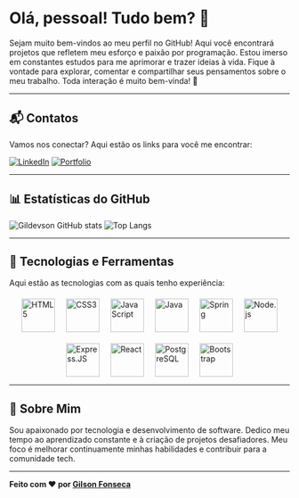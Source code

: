 # Olá, pessoal! Tudo bem? 👋

Sejam muito bem-vindos ao meu perfil no GitHub! Aqui você encontrará projetos que refletem meu esforço e paixão por programação. Estou imerso em constantes estudos para me aprimorar e trazer ideias à vida. Fique à vontade para explorar, comentar e compartilhar seus pensamentos sobre o meu trabalho. Toda interação é muito bem-vinda! 🚀

---

## 📬 Contatos

Vamos nos conectar? Aqui estão os links para você me encontrar:

[![LinkedIn](https://img.shields.io/badge/LinkedIn-0077B5?style=for-the-badge&logo=linkedin&logoColor=white)](https://www.linkedin.com/in/gilson-fonseca-78b6b4138/) 
[![Portfolio](https://img.shields.io/badge/Portfolio-000000?style=for-the-badge&logo=About.me&logoColor=white)](https://portfoliogildevson.netlify.app/)

---

## 📊 Estatísticas do GitHub

![Gildevson GitHub stats](https://github-readme-stats.vercel.app/api?username=gildevson&show_icons=true&theme=radical)
![Top Langs](https://github-readme-stats.vercel.app/api/top-langs/?username=gildevson&theme=blue-green)

---

## 🚀 Tecnologias e Ferramentas

Aqui estão as tecnologias com as quais tenho experiência:

<div style="display: flex; justify-content: center; flex-wrap: wrap; gap: 20px; margin-top: 20px;">
    <img align="center" alt="HTML5" src="https://cdn.jsdelivr.net/gh/devicons/devicon/icons/html5/html5-original.svg" width="60" height="60"/>
    <img align="center" alt="CSS3" src="https://cdn.jsdelivr.net/gh/devicons/devicon/icons/css3/css3-original.svg" width="60" height="60"/>
    <img align="center" alt="JavaScript" src="https://cdn.jsdelivr.net/gh/devicons/devicon/icons/javascript/javascript-original.svg" width="60" height="60"/>
    <img align="center" alt="Java" src="https://cdn.jsdelivr.net/gh/devicons/devicon/icons/java/java-original.svg" width="60" height="60"/>
    <img align="center" alt="Spring" src="https://cdn.jsdelivr.net/gh/devicons/devicon/icons/spring/spring-original.svg" width="60" height="60"/>
    <img align="center" alt="Node.js" src="https://cdn.jsdelivr.net/gh/devicons/devicon/icons/nodejs/nodejs-original.svg" width="60" height="60"/>
    <img align="center" alt="Express.JS" src="https://cdn.jsdelivr.net/gh/devicons/devicon/icons/express/express-original.svg" width="60" height="60"/>
    <img align="center" alt="React" src="https://cdn.jsdelivr.net/gh/devicons/devicon/icons/react/react-original.svg" width="60" height="60"/>
    <img align="center" alt="PostgreSQL" src="https://cdn.jsdelivr.net/gh/devicons/devicon/icons/postgresql/postgresql-original.svg" width="60" height="60"/>
    <img align="center" alt="Bootstrap" src="https://cdn.jsdelivr.net/gh/devicons/devicon/icons/bootstrap/bootstrap-original.svg" width="60" height="60"/>
</div>

---

## 🌟 Sobre Mim

Sou apaixonado por tecnologia e desenvolvimento de software. Dedico meu tempo ao aprendizado constante e à criação de projetos desafiadores. Meu foco é melhorar continuamente minhas habilidades e contribuir para a comunidade tech.

---

**Feito com ❤️ por [Gilson Fonseca](https://github.com/gildevson)**

